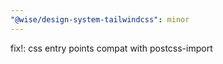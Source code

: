 ```yaml
---
"@wise/design-system-tailwindcss": minor
---
```


fix!: css entry points compat with postcss-import
